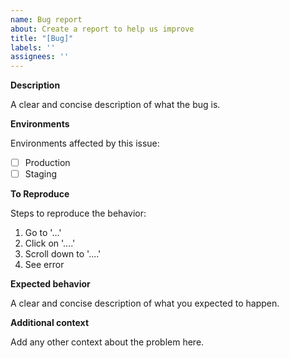 ```yaml
---
name: Bug report
about: Create a report to help us improve
title: "[Bug]"
labels: ''
assignees: ''
---
```


**Description**

A clear and concise description of what the bug is.

**Environments**

Environments affected by this issue:
- [ ] Production
- [ ] Staging
 
**To Reproduce**

Steps to reproduce the behavior:
1. Go to '...'
2. Click on '....' 
3. Scroll down to '....'
4. See error 

**Expected behavior**

A clear and concise description of what you expected to happen.

**Additional context**

Add any other context about the problem here.